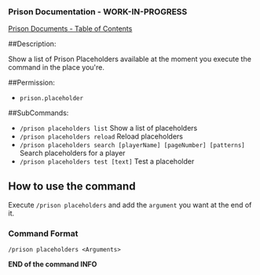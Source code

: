 ### Prison Documentation - **WORK-IN-PROGRESS**
[Prison Documents - Table of Contents](docs/prison_docs_000_toc.md)

##Description:

Show a list of Prison Placeholders available at the moment you execute the command in the place you're.

##Permission:

- `prison.placeholder`

##SubCommands:

- `/prison placeholders list` Show a list of placeholders
- `/prison placeholders reload` Reload placeholders
- `/prison placeholders search [playerName] [pageNumber] [patterns]` Search placeholders for a player
- `/prison placeholders test [text]` Test a placeholder

## How to use the command

Execute `/prison placeholders` and add the `argument` you want at the end of it.

### Command Format

`/prison placeholders <Arguments>`

**END of the command INFO**
